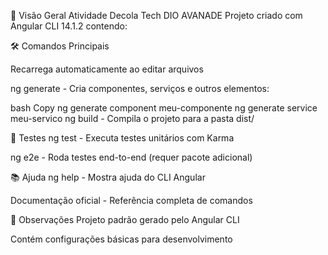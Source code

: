 📌 Visão Geral
Atividade Decola Tech DIO AVANADE
Projeto criado com Angular CLI 14.1.2 contendo:

🛠️ Comandos Principais

Recarrega automaticamente ao editar arquivos

ng generate - Cria componentes, serviços e outros elementos:

bash
Copy
ng generate component meu-componente
ng generate service meu-servico
ng build - Compila o projeto para a pasta dist/

🧪 Testes
ng test - Executa testes unitários com Karma

ng e2e - Roda testes end-to-end (requer pacote adicional)

📚 Ajuda
ng help - Mostra ajuda do CLI Angular

Documentação oficial - Referência completa de comandos

🔄 Observações
Projeto padrão gerado pelo Angular CLI

Contém configurações básicas para desenvolvimento

